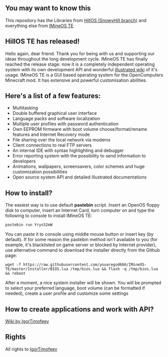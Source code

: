 ## You may want to know this

This repository has the Libraries from [HillOS (SnowyHill branch)](https://github.com/youaregod666/HillOS/tree/SnowyHill) and everything else from [IMineOS TE](https://github.com/youaregod666/IMineOS_TE/)

## HillOS TE has released!

Hello again, dear friend. Thank you for being with us and supporting our ideas throughout the long development cycle. IMineOS TE has finally reached the release stage: now it is a completely independent operating system with its own development API and wonderful [illustrated wiki](https://github.com/IgorTimofeev/MineOS/wiki) of it's usage. 
IMineOS TE is a GUI based operating system for the OpenComputers Minecraft mod. It has extensive and powerful customisation abilities.
## Here's a list of a few features:

-   Multitasking
-   Double buffered graphical user interface
-   Language packs and software localization
-   Multiple user profiles with password authentication
-   Own EEPROM firmware with boot volume choose/format/rename features and Internet Recovery mode
-   File sharing over the local network via modems
-   Client connections to real FTP servers
-   An internal IDE with syntax highlighting and debugger
-   Error reporting system with the possibility to send information to developers
-   Animations, wallpapers, screensavers, color schemes and huge customization possibilities
-   Open source system API and detailed illustrated documentations

## How to install?

The easiest way is to use default **pastebin** script. Insert an OpenOS floppy disk to computer, insert an Internet Card, turn computer on and type the following to console to install IMineOS TE:

	pastebin run Yrys52mW

You can paste it to console using middle mouse button or insert key (by default). If for some reason the pastebin method isn't available to you (for example, it's blacklisted on game server or blocked by Internet provider), use alternative command to download the installer directly from the Github page:

	wget -f https://raw.githubusercontent.com/youaregod666/IMineOS-TE/master/Installer/BIOS.lua /tmp/bios.lua && flash -q /tmp/bios.lua && reboot

After a moment, a nice system installer will be shown. You will be prompted to select your preferred language, boot volume (can be formatted if needed), create a user profile and customize some settings

## How to create applications and work with API?

[Wiki by IgorTimofeev](https://github.com/IgorTimofeev/MineOS/wiki)

## Rights
 
 All rights to [IgorTimofeev](https://github.com/IgorTimofeev)
